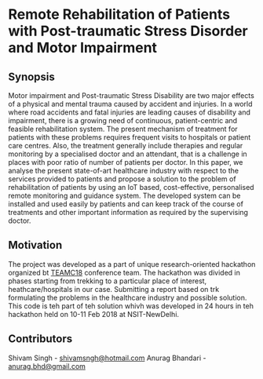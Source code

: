 # Remote Rehabilitation of Patients with Post-traumatic Stress Disorder and Motor Impairment 

## Synopsis

Motor impairment and Post-traumatic Stress Disability are two major effects of a physical and mental trauma
caused by accident and injuries. In a world where road accidents and fatal injuries are leading causes of
disability and impairment, there is a growing need of continuous, patient-centric and feasible rehabilitation
system. The present mechanism of treatment for patients with these problems requires frequent visits to
hospitals or patient care centres. Also, the treatment generally include therapies and regular monitoring by a
specialised doctor and an attendant, that is a challenge in places with poor ratio of number of patients per
doctor. In this paper, we analyse the present state-of-art healthcare industry with respect to the services
provided to patients and propose a solution to the problem of rehabilitation of patients by using an IoT based,
cost-effective, personalised remote monitoring and guidance system. The developed system can be installed
and used easily by patients and can keep track of the course of treatments and other important information as
required by the supervising doctor. 

## Motivation

The project was developed as a part of unique research-oriented hackathon organized bt [TEAMC18](http://teamc18.com/#) conference team. The hackathon was divided in phases starting from trekking to a particular place of interest, heathcare/hospitals in our case. Submitting a report based on trk formulating the problems in the healthcare industry and possible solution. This code is teh part of teh solution whivh was developed in 24 hours in teh hackathon held on 10-11 Feb 2018 at NSIT-NewDelhi.

## Contributors

Shivam Singh - shivamsngh@hotmail.com
Anurag Bhandari - anurag.bhd@gmail.com
